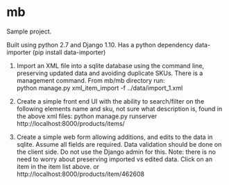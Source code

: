# mb
Sample project.

Built using python 2.7 and Django 1.10.
Has a python dependency data-importer (pip install data-importer)

1. Import an XML file into a sqlite database using the command line, preserving updated data and avoiding duplicate SKUs.
   There is a management command.
   From mb/mb directory run:   
      python manage.py xml_item_import -f ../data/import_1.xml
   
2. Create a simple front end UI with the ability to search/filter on the following elements name and sku, not sure what description is, found in the above xml files:
   python manage.py runserver
   http://localhost:8000/products/items/
    
3. Create a simple web form allowing additions, and edits to the data in sqlite. Assume all fields are required. Data validation should be done on the client side. Do not use the Django admin for this. Note: there is no need to worry about preserving imported vs edited data.
    Click on an item in the item list above.
        or
   http://localhost:8000/products/item/462608     
